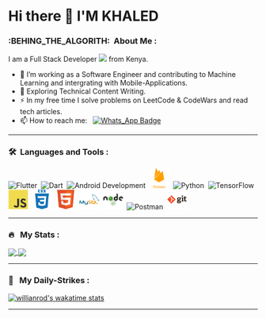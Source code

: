 # Hi there 👋 I'M KHALED

### :BEHING_THE_ALGORITH: &nbsp;About Me :

I am a Full Stack Developer <img src="https://media.giphy.com/media/WUlplcMpOCEmTGBtBW/giphy.gif" width="30"> from Kenya.

- 🔭 I’m working as a Software Engineer and contributing to Machine Learning and intergrating with Mobile-Applications.
- 🌱 Exploring Technical Content Writing.
- ⚡ In my free time I solve problems on LeetCode & CodeWars and read tech articles.
- 📫 How to reach me: &nbsp; [![Whats_App Badge](https://img.shields.io/badge/WhatsApp-25D366?style=for-the-badge&logo=whatsapp&logoColor=white)](https://wa.me/qr/QJCY7HJ2H4SQO1)
---
### 🛠 &nbsp;Languages and Tools :

<p>
<img src="https://cdn.jsdelivr.net/gh/devicons/devicon/icons/flutter/flutter-original.svg" title="Flutter" alt="Flutter" width="40" height="40"/>&nbsp;
<img src="https://cdn.jsdelivr.net/gh/devicons/devicon/icons/dart/dart-original.svg" title="Dart" alt="Dart" width="40" height="40"/>&nbsp;
<img src="https://cdn.jsdelivr.net/gh/devicons/devicon/icons/androidstudio/androidstudio-original.svg" title="Android" alt="Android Development" width="40" height="40"/>&nbsp;
<img src="https://github.com/devicons/devicon/blob/master/icons/firebase/firebase-plain-wordmark.svg" title="Firebase" alt="Firebase" width="40" height="40"/>&nbsp;
<img src="https://cdn.jsdelivr.net/gh/devicons/devicon/icons/python/python-original.svg"  title="Python" alt="Python" width="40" height="40"/>&nbsp;
<img src="https://cdn.jsdelivr.net/gh/devicons/devicon/icons/tensorflow/tensorflow-original-wordmark.svg"  title="TensorFlow" alt="TensorFlow" width="40" height="40"/>&nbsp;
<img src="https://github.com/devicons/devicon/blob/master/icons/javascript/javascript-original.svg" title="JavaScript" alt="JavaScript" width="40" height="40"/>&nbsp;
<img src="https://github.com/devicons/devicon/blob/master/icons/css3/css3-plain-wordmark.svg"  title="CSS3" alt="CSS" width="40" height="40"/>&nbsp;
<img src="https://github.com/devicons/devicon/blob/master/icons/html5/html5-original.svg" title="HTML5" alt="HTML" width="40" height="40"/>&nbsp;
<img src="https://github.com/devicons/devicon/blob/master/icons/mysql/mysql-original-wordmark.svg" title="MySQL"  alt="MySQL" width="40" height="40"/>&nbsp;
<img src="https://github.com/devicons/devicon/blob/master/icons/nodejs/nodejs-original-wordmark.svg" title="NodeJS" alt="NodeJS" width="40" height="40"/>&nbsp;
<img src="https://www.vectorlogo.zone/logos/getpostman/getpostman-icon.svg" title="Postman"  alt="Postman" width="40" height="40"/>&nbsp;
<img src="https://github.com/devicons/devicon/blob/master/icons/git/git-original-wordmark.svg" title="Git" **alt="Git" width="40" height="40"/>&nbsp;
</p>

---
### 🔥 &nbsp; My Stats :
<a href="https://github.com/anuraghazra/github-readme-stats">
  <img align="center" src="http://github-readme-streak-stats.herokuapp.com?user=KHALEDKHLYAN&theme=dark&background=000000&layout=compact" />
</a>
<a href="https://github.com/anuraghazra/github-readme-stats">
  <img align="center" src="https://github-readme-stats.vercel.app/api/top-langs/?username=KHALEDKHLYAN&layout=compact&theme=vision-friendly-dark" />
</a>

---
### 🥷 &nbsp; My Daily-Strikes :
[![willianrod's wakatime stats](https://github-readme-stats.vercel.app/api/wakatime?username=@KHALEDKHLYAN&theme=dark&background=000000)](https://github.com/anuraghazra/github-readme-stats)

---
